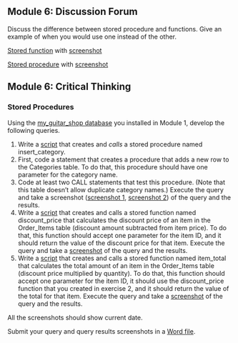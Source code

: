 ## Module 6: Discussion Forum

Discuss the difference between stored procedure and functions. Give an example of when you would use one instead of the other.

[Stored function](./DISCUSSION_6_CREATE_FUNCTION_promotional_discount.sql) with [screenshot](./DISCUSSION_6_CREATE_FUNCTION_promotional_discount.png)

[Stored procedure](./DISCUSSION_6_CREATE_PROCEDURE_get_discount_prices.sql) with [screenshot](./DISCUSSION_6_CREATE_PROCEDURE_get_discount_prices.png)

## Module 6: Critical Thinking

### Stored Procedures

Using the [my_guitar_shop database](../CriticalThinking1/1-1_create_my_guitar_shop.sql) you installed in Module 1, develop the following queries.

1. Write a [script](./6-1_CREATE_PROCEDURE_insert_category.sql) that creates and *calls* a stored procedure named insert_category.
2. First, code a statement that creates a procedure that adds a new row to the Categories table. To do that, this procedure should have one  parameter for the category name.
3. Code at least two CALL statements that test this procedure. (Note  that this table doesn’t allow duplicate category names.) Execute the  query and take a screenshot ([screenshot 1](./6-2_CREATE_PROCEDURE_insert_category.png), [screenshot 2](./6-3_CREATE_PROCEDURE_insert_category.png)) of the query and the results.
4. Write a [script](./6-4_CREATE_FUNCTION_discount_price.sql) that creates and calls a stored function named  discount_price that calculates the discount price of an item in the  Order_Items table (discount amount subtracted from item price). To do  that, this function should accept one parameter for the item ID, and it  should return the value of the discount price for that item. Execute the query and take a [screenshot](./6-4_CREATE_FUNCTION_discount_price.png) of the query and the results.
5. Write a [script](./6-5_CREATE_FUNCTION_item_total.sql) that creates and calls a stored function named  item_total that calculates the total amount of an item in the  Order_Items table (discount price multiplied by quantity). To do that,  this function should accept one parameter for the item ID, it should use the discount_price function that you created in exercise 2, and it  should return the value of the total for that item. Execute the query  and take a [screenshot](./6-5_CREATE_FUNCTION_item_total.png) of the query and the results.

All the screenshots should show current date.

Submit your query and query results screenshots in a [Word file](./CT6_Stored_Functions_and_Procedures.docx).

